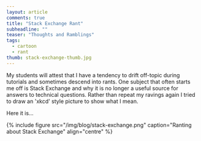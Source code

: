 ```yaml
---
layout: article
comments: true
title: "Stack Exchange Rant"
subheadline: ""
teaser: "Thoughts and Ramblings"
tags:
  - cartoon
  - rant
thumb: stack-exchange-thumb.jpg
---
```

My students will attest that I have a tendency to drift off-topic during tutorials and sometimes descend into rants. One subject that 
often starts me off is Stack Exchange and why it is no longer a useful source for answers to technical questions. Rather than repeat 
my ravings again I tried to draw an 'xkcd' style picture to show what I mean.

Here it is...

{% include figure src="/img/blog/stack-exchange.png" caption="Ranting about Stack Exchange" align="centre" %}